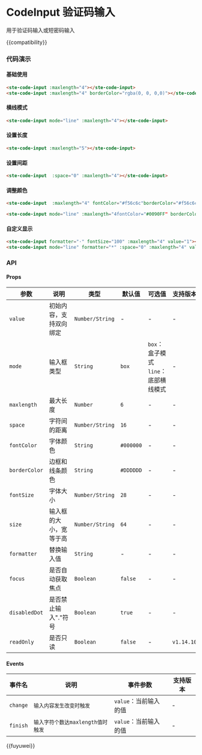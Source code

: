 # CodeInput 验证码输入
用于验证码输入或短密码输入

{{compatibility}}

### 代码演示
#### 基础使用
```html
<ste-code-input :maxlength="4"></ste-code-input>
<ste-code-input :maxlength="4" borderColor="rgba(0, 0, 0,0)"></ste-code-input>
```

#### 横线模式
```html
<ste-code-input mode="line" :maxlength="4"></ste-code-input>
```

#### 设置长度
```html
<ste-code-input :maxlength="5"></ste-code-input>
```

#### 设置间距
```html
<ste-code-input  :space="0" :maxlength="4"></ste-code-input>
```

#### 调整颜色
```html
<ste-code-input  :maxlength="4" fontColor="#f56c6c"borderColor="#f56c6c"></ste-code-input>

<ste-code-input mode="line" :maxlength="4fontColor="#0090FF" borderColor="#0090FF"></ste-code-input>
```

#### 自定义显示
```html
<ste-code-input formatter="·" fontSize="100" :maxlength="4" value="1"></ste-code-input>
<ste-code-input mode="line" formatter="*" :space="0" :maxlength="4" value="12"></ste-code-input>
```


### API
#### Props
| 参数			| 说明					| 类型				| 默认值		| 可选值										| 支持版本	|
| ---			| ---					| ---				| ---		| ---										| ---		|
| `value`		| 初始内容，支持双向绑定	| `Number/String`	| -			| -											| -			|
| `mode`		| 输入框类型				| `String`			| `box`		| `box`：盒子模式<br/>`line`：底部横线模式	| -			|
| `maxlength`	| 最大长度				| `Number`			| `6`		| -											| -			|
| `space`		| 字符间的距离			| `Number/String`	| `16`		| -											| -			|
| `fontColor`	| 字体颜色				| `String`			| `#000000`	| -											| -			|
| `borderColor`	| 边框和线条颜色			| `String`			| `#DDDDDD`	| -											| -			|
| `fontSize`	| 字体大小				| `Number/String`	| `28`		| -											| -			|
| `size`		| 输入框的大小，宽等于高	| `Number/String`	| `64`		| -											| -			|
| `formatter`	| 替换输入值				| `String`			| -			| -											| -			|
| `focus`		| 是否自动获取焦点		| `Boolean`			| `false`	| -											| -			|
| `disabledDot`	| 是否禁止输入"."符号	| `Boolean`			| `true`	| -											| -			|
| `readOnly`	| 是否只读				| `Boolean`			| `false`	| -											| `v1.14.10`|

#### Events
|事件名		|说明								|事件参数				|支持版本	|
| ---		| ---								| ---					|---		|
| `change`	| `输入内容发生改变时触发`			| `value`：当前输入的值	|-			|
| `finish`	| `输入字符个数达maxlength值时触发`	| `value`：当前输入的值	|-			|

{{fuyuwei}}